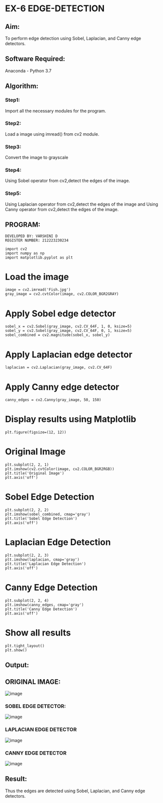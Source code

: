 # EX-6 EDGE-DETECTION
## Aim:
To perform edge detection using Sobel, Laplacian, and Canny edge detectors.

## Software Required:
Anaconda - Python 3.7

## Algorithm:
### Step1:
Import all the necessary modules for the program.
### Step2:
Load a image using imread() from cv2 module.
### Step3:
Convert the image to grayscale
### Step4:
Using Sobel operator from cv2,detect the edges of the image.
### Step5:
Using Laplacian operator from cv2,detect the edges of the image and Using Canny operator from cv2,detect the edges of the image.
## PROGRAM:
```
DEVELOPED BY: VARSHINI D
REGISTER NUMBER: 212223230234
```
```
import cv2
import numpy as np
import matplotlib.pyplot as plt
```

# Load the image
```
image = cv2.imread('Fish.jpg')  
gray_image = cv2.cvtColor(image, cv2.COLOR_BGR2GRAY)
```
# Apply Sobel edge detector
```
sobel_x = cv2.Sobel(gray_image, cv2.CV_64F, 1, 0, ksize=5)  
sobel_y = cv2.Sobel(gray_image, cv2.CV_64F, 0, 1, ksize=5)  
sobel_combined = cv2.magnitude(sobel_x, sobel_y)  
```
# Apply Laplacian edge detector
```
laplacian = cv2.Laplacian(gray_image, cv2.CV_64F)
```
# Apply Canny edge detector
```
canny_edges = cv2.Canny(gray_image, 50, 150)
```

# Display results using Matplotlib
```
plt.figure(figsize=(12, 12))
```

# Original Image
```
plt.subplot(2, 2, 1)
plt.imshow(cv2.cvtColor(image, cv2.COLOR_BGR2RGB))
plt.title('Original Image')
plt.axis('off')
```
# Sobel Edge Detection
```
plt.subplot(2, 2, 2)
plt.imshow(sobel_combined, cmap='gray')
plt.title('Sobel Edge Detection')
plt.axis('off')
```
# Laplacian Edge Detection
```
plt.subplot(2, 2, 3)
plt.imshow(laplacian, cmap='gray')
plt.title('Laplacian Edge Detection')
plt.axis('off')
```
# Canny Edge Detection
```
plt.subplot(2, 2, 4)
plt.imshow(canny_edges, cmap='gray')
plt.title('Canny Edge Detection')
plt.axis('off')
```
# Show all results
```
plt.tight_layout()
plt.show()

```
## Output:
## ORIGINAL IMAGE:
![image](https://github.com/user-attachments/assets/ae58e868-9bcc-415d-8f88-381d8328a5b4)


### SOBEL EDGE DETECTOR:
![image](https://github.com/user-attachments/assets/cdfdcf36-831f-4162-b94f-484a9cae2fb9)

### LAPLACIAN EDGE DETECTOR
![image](https://github.com/user-attachments/assets/62553140-4e46-476c-81c0-c8f12e52951b)


### CANNY EDGE DETECTOR
![image](https://github.com/user-attachments/assets/cbed176f-439a-4bb2-be37-7c7476bcda94)


## Result:
Thus the edges are detected using Sobel, Laplacian, and Canny edge detectors.
